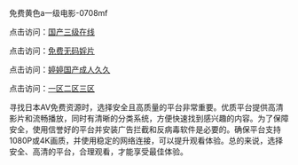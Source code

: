 免费黄色a一级电影-0708mf

点击访问：<a href="https://gda-c7m.pages.dev/">国产三级在线</a>

点击访问：<a href="https://tfda.pages.dev/">免费无码婬片</a>

点击访问：<a href="https://bsdf-5f5.pages.dev/">婷婷国产成人久久</a>

点击访问：<a href="https://cfad.pages.dev/">一区二区三区</a>

寻找日本AV免费资源时，选择安全且高质量的平台非常重要。优质平台提供高清影片和流畅播放，同时有清晰的分类系统，方便快速找到感兴趣的内容。为了保障安全，使用信誉好的平台并安装广告拦截和反病毒软件是必要的。确保平台支持1080P或4K画质，并使用稳定的网络连接，可以提升观看体验。总的来说，选择安全、高清的平台，合理观看，才能享受最佳体验。


<span style="display:none;">[Canonical link](https://github.com/po20250708/po06 ）</span>



